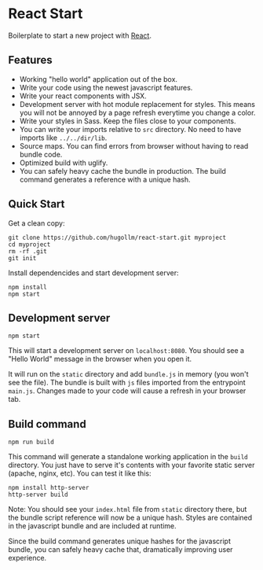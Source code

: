 # React Start

Boilerplate to start a new project with [React](https://facebook.github.io/react/).


## Features

* Working "hello world" application out of the box.
* Write your code using the newest javascript features.
* Write your react components with JSX.
* Development server with hot module replacement for styles. This means you will not be annoyed by a page refresh everytime you change a color.
* Write your styles in Sass. Keep the files close to your components.
* You can write your imports relative to `src` directory. No need to have imports like `../../dir/lib`.
* Source maps. You can find errors from browser without having to read bundle code.
* Optimized build with uglify.
* You can safely heavy cache the bundle in production. The build command generates a reference with a unique hash.


## Quick Start

Get a clean copy:

    git clone https://github.com/hugollm/react-start.git myproject
    cd myproject
    rm -rf .git
    git init

Install dependencides and start development server:

    npm install
    npm start


## Development server

    npm start

This will start a development server on `localhost:8080`. You should see a "Hello World" message in the browser when you open it.

It will run on the `static` directory and add `bundle.js` in memory (you won't see the file). The bundle is built with `js` files imported from the entrypoint `main.js`. Changes made to your code will cause a refresh in your browser tab.


## Build command

    npm run build

This command will generate a standalone working application in the `build` directory. You just have to serve it's contents with your favorite static server (apache, nginx, etc). You can test it like this:

    npm install http-server
    http-server build

Note: You should see your `index.html` file from `static` directory there, but the bundle script reference will now be a unique hash.
Styles are contained in the javascript bundle and are included at runtime.

Since the build command generates unique hashes for the javascript bundle, you can safely heavy cache that, dramatically improving user experience.
